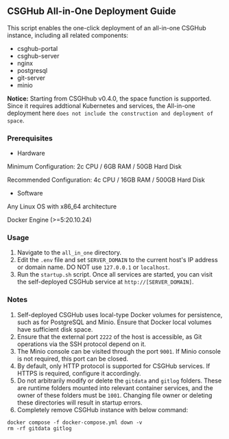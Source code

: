 ## CSGHub All-in-One Deployment Guide

This script enables the one-click deployment of an all-in-one CSGHub instance, including all related components:

* csghub-portal
* csghub-server
* nginx
* postgresql
* git-server
* minio

**Notice:**
Starting from CSGHhub v0.4.0, the space function is supported. Since it requires addtional Kubernetes and services, the All-in-one deployment here `does not include the construction and deployment of space`.

### Prerequisites
* Hardware

Minimum Configuration: 2c CPU / 6GB RAM / 50GB Hard Disk

Recommended Configuration: 4c CPU / 16GB RAM / 500GB Hard Disk

* Software

Any Linux OS with x86_64 architecture

Docker Engine (>=5:20.10.24)

### Usage
1. Navigate to the `all_in_one` directory.
2. Edit the `.env` file and set `SERVER_DOMAIN` to the current host's IP address or domain name. DO NOT use `127.0.0.1` or `localhost`.
3. Run the `startup.sh` script. Once all services are started, you can visit the self-deployed CSGHub service at `http://[SERVER_DOMAIN]`.

### Notes
1. Self-deployed CSGHub uses local-type Docker volumes for persistence, such as for PostgreSQL and Minio. Ensure that Docker local volumes have sufficient disk space.
1. Ensure that the external port `2222` of the host is accessible, as Git operations via the SSH protocol depend on it.
1. The Minio console can be visited through the port `9001`. If Minio console is not required, this port can be closed.
1. By default, only HTTP protocol is supported for CSGHub services. If HTTPS is required, configure it accordingly.
1. Do not arbitrarily modify or delete the `gitdata` and `gitlog` folders. These are runtime folders mounted into relevant container services, and the owner of these folders must be `1001`. Changing file owner or deleting these directories will result in startup errors.
1. Completely remove CSGHub instance with below command:
```
docker compose -f docker-compose.yml down -v
rm -rf gitdata gitlog
```